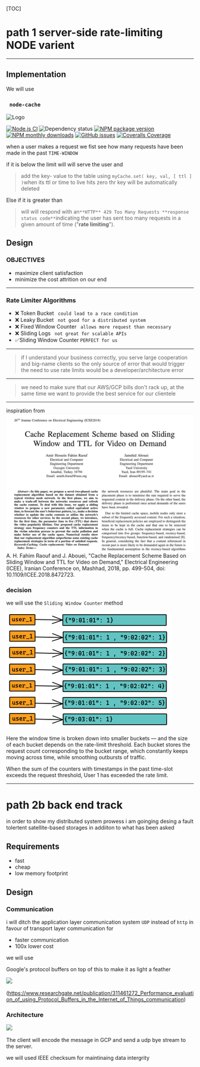 [TOC]

# path 1 server-side rate-limiting NODE varient



-------



## Implementation

We will use

### ```` node-cache````

![Logo](https://raw.githubusercontent.com/node-cache/node-cache/HEAD/logo/logo.png)

[![Node.js CI](https://github.com/node-cache/node-cache/workflows/Node.js%20CI/badge.svg?branch=master)](https://github.com/node-cache/node-cache/actions?query=workflow%3A"Node.js+CI"+branch%3A"master") ![Dependency status](https://img.shields.io/david/node-cache/node-cache) [![NPM package version](https://img.shields.io/npm/v/node-cache?label=npm%20package)](https://www.npmjs.com/package/node-cache) [![NPM monthly downloads](https://img.shields.io/npm/dm/node-cache)](https://www.npmjs.com/package/node-cache) [![GitHub issues](https://img.shields.io/github/issues/node-cache/node-cache)](https://github.com/node-cache/node-cache/issues) [![Coveralls Coverage](https://img.shields.io/coveralls/node-cache/node-cache.svg)](https://coveralls.io/github/node-cache/node-cache)



when a user makes a request we fist see how many requests have been made in the past ````TIME-WINDOW````

if it is below the limit will will serve the user and 



> add the key- value to the table using ````myCache.set( key, val, [ ttl ] )````when its ttl or time to live hits zero thr key will be automatically deleted



Else if it is greater than 



> will will respond with an```` **HTTP** 429 Too Many Requests **response status code** ````indicating the user has sent too many requests in a given amount of time ("**rate limiting**").





## Design



### OBJECTIVES

- maximize client satisfaction
- minimize the cost attrition on our end
----
### Rate Limiter Algorithms
- ❌ Token Bucket ```` could lead to a race condition````
- ❌ Leaky Bucket ```` not good for a distributed system````
- ❌ Fixed Window Counter ```` allows more request than necessary````
- ❌ Sliding Logs ```` not great for scalable APIs````
- ✅Sliding Window Counter ````PERFECT for us````
----
> if I understand your business correctly, 
> you serve large cooperation and big-name clients 
> so the only source of error that would trigger the
> need to use rate limits would be a developer/architecture error
----
>we need to make sure that our AWS/GCP bills don't 
> rack up, at the same time we want to provide the best
> service for our clientele
----
inspiration from 
![](./ws-product-nodejs/swc.png)
A. H. Fahim Raouf and J. Abouei, "Cache Replacement Scheme Based on Sliding Window and TTL for Video on Demand," Electrical Engineering (ICEE), Iranian Conference on, Mashhad, 2018, pp. 499-504, doi: 10.1109/ICEE.2018.8472723.

### decision
we will use the ````Sliding Window Counter```` method

![](./ws-product-nodejs/sliding_window_ctr.png)

Here the window time is broken down into smaller buckets — and the size of each bucket depends on the rate-limit threshold. Each bucket stores the request count corresponding to the bucket range, which constantly keeps moving across time, while smoothing outbursts of traffic.

When the sum of the counters with timestamps in the past time-slot exceeds the request threshold, User 1 has exceeded the rate limit.

-------



# path 2b back end track

in order to show my distributed system prowess i am goinging desing a fault tolertent  satellite-based  storages in addiiton to what has been asked 

#### 

## Requirements

- fast 
- cheap
- low memory footprint

## Design



### Communication

i will ditch the application layer communication system ````UDP```` instead of  ````http```` in favour of transport layer communication for 

- faster communication
- 100x lower cost

we will use 

Google's protocol buffers on top of this to make it as light a feather 

![](https://miro.medium.com/max/1400/1*2G7HXILlV5MUIHeNjiYZPA.png)

(https://www.researchgate.net/publication/311461272_Performance_evaluation_of_using_Protocol_Buffers_in_the_Internet_of_Things_communication)



### Architecture

![](/Users/dhruvpatel/Desktop/eq_careers/eq-works-interview/ws-product-golang/architecture.png)





The client will encode the message in GCP and send a udp bye stream to the server. 

we will used IEEE checksum for maintinaing data intergrity 

 